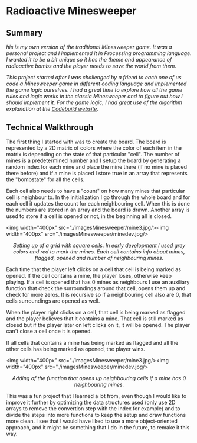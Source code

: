 # Radioactive Minesweeper

<h2>Summary</h2>
<p><i>his is my own version of the traditional Minesweeper game. It was a personal project and I implemented it in Processing programming language. I wanted it to be a bit unique so it has the theme and appearance of radioactive bombs and the player needs to save the world from them.

This project started after I was challenged by a friend to each one of us code a Minesweeper game in different coding language and implemented the game logic ourselves. I had a great time to explore how all the game rules and logic works in the classic Minesweeper and to figure out how I should implement it. For the game logic, I had great use of the algorithm explanation at the <a href="http://codebuild.blogspot.com/2015/01/algorithms-explained-minesweeper-game.html">Codebuild website</a>.</i></p>

<h2>Technical Walkthrough</h2>
<p>The first thing I started with was to create the board. The board is represented by a 2D matrix of colors where the color of each item in the matrix is depending on the state of that particular "cell". The number of mines is a predetermined number and I setup the board by generating a random index for each mine and place the mine there (if no mine is placed there before) and if a mine is placed I store true in an array that represents the "bombstate" for all the cells.

Each cell also needs to have a "count" on how many mines that particular cell is neighbour to. In the initialization I go through the whole board and for each cell it updates the count for each neighbouring cell. When this is done the numbers are stored in an array and the board is drawn. Another array is used to store if a cell is opened or not, in the beginning all is closed.</p>

<img width="400px" src="./imagesMinesweeper/mine3.jpg/><img width="400px" src="./imagesMinesweeper/minedev.jpg/>
<center><i>Setting up of a grid with square cells. In early development I used grey colors and red to mark the mines. Each cell contains info about mines, flagged, opened and number of neighbouring mines.</i></center>

<p>Each time that the player left clicks on a cell that cell is being marked as opened. If the cell contains a mine, the player loses, otherwise keep playing. If a cell is opened that has 0 mines as neighbours I use an auxiliary function that check the surroundings around that cell, opens them up and check for more zeros. It is recursive so if a neighbouring cell also are 0, that cells surroundings are opened as well.

When the player right clicks on a cell, that cell is being marked as flagged and the player believes that it contains a mine. That cell is still marked as closed but if the player later on left clicks on it, it will be opened. The player can't close a cell once it is opened.

If all cells that contains a mine has being marked as flagged and all the other cells has being marked as opened, the player wins.</p>

<img width="400px" src="./imagesMinesweeper/mine3.jpg/><img width="400px" src="./imagesMinesweeper/minedev.jpg/>
<center><i>Adding of the function that opens up neighbouring cells if a mine has 0 neighbouring mines.</i></center>

<p>This was a fun project that I learned a lot from, even though I would like to improve it further by optimizing the data structures used (only use 2D arrays to remove the convertion step with the index for example) and to divide the steps into more functions to keep the setup and draw functions more clean. I see that I would have liked to use a more object-oriented approach, and it might be something that I do in the future, to remake it this way.</p>
